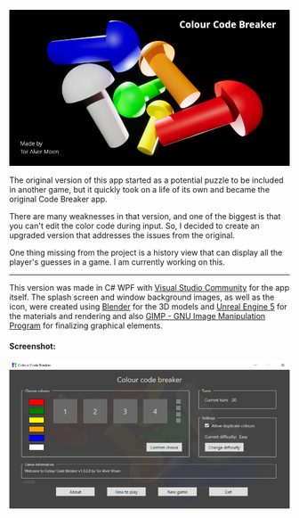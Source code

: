![Colour Code Breaker](ColourCodeBreaker/SplashScreen.png)

The original version of this app started as a potential puzzle to be included in another game, but it quickly took on a life of its own and became the original Code Breaker app.

There are many weaknesses in that version, and one of the biggest is that you can't edit the color code during input. So, I decided to create an upgraded version that addresses the issues from the original.

One thing missing from the project is a history view that can display all the player's guesses in a game. I am currently working on this.



---

This version was made in C# WPF with [Visual Studio Community](https://visualstudio.microsoft.com/) for the app itself. The splash screen and window background images, as well as the icon, were created using [Blender](https://www.blender.org/) for the 3D models and [Unreal Engine 5](https://www.unrealengine.com/) for the materials and rendering and also [GIMP - GNU Image Manipulation Program](https://www.gimp.org) for finalizing graphical elements.

#### Screenshot:
![screenshot](doc/screenshot.png)
